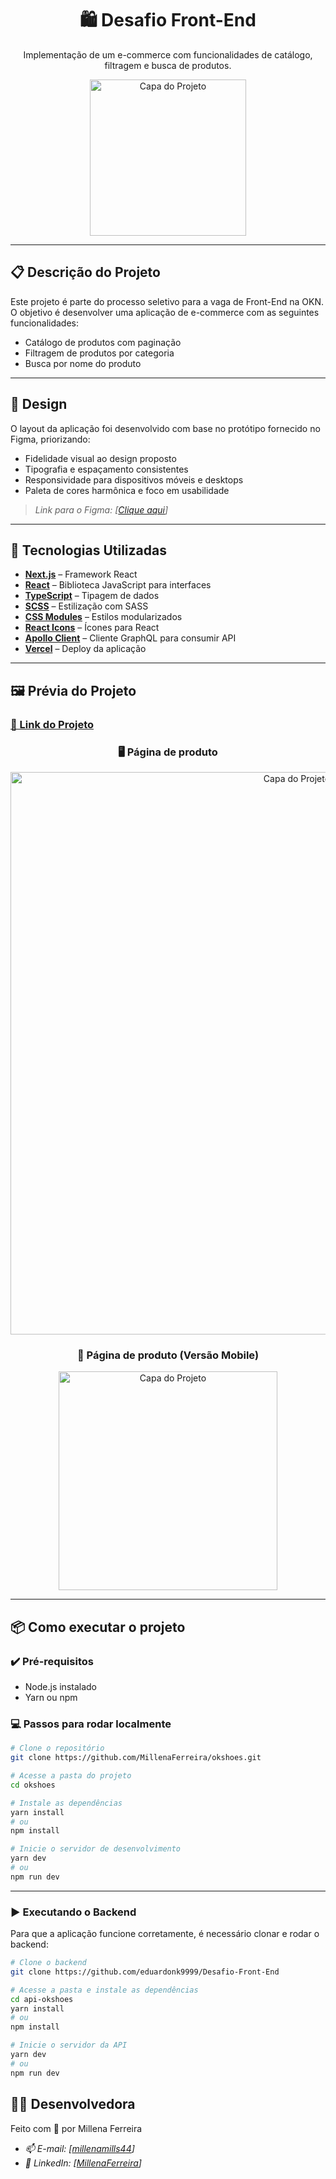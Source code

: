 <h1 align="center">
  🛍️ Desafio Front-End
</h1>

<p align="center">
  Implementação de um e-commerce com funcionalidades de catálogo, filtragem e busca de produtos.
</p>

<p align="center">
  <img src="https://github.com/user-attachments/assets/d7aa322f-21d8-4959-8314-48c2aa29a539" width="250" alt="Capa do Projeto" />
</p>


---

## 📋 Descrição do Projeto

Este projeto é parte do processo seletivo para a vaga de Front-End na OKN. O objetivo é desenvolver uma aplicação de e-commerce com as seguintes funcionalidades:

- Catálogo de produtos com paginação
- Filtragem de produtos por categoria
- Busca por nome do produto

---

## 🎨 Design

O layout da aplicação foi desenvolvido com base no protótipo fornecido no Figma, priorizando:

- Fidelidade visual ao design proposto
- Tipografia e espaçamento consistentes
- Responsividade para dispositivos móveis e desktops
- Paleta de cores harmônica e foco em usabilidade

> *Link para o Figma: [[Clique aqui](https://www.figma.com/design/JYngG6jj9RVIAI57RQoMxa/oknshoes?node-id=680-6449&p=f&t=yJpQtBOhuwOtdsoW-0)]*

---

## 🚀 Tecnologias Utilizadas

- **[Next.js](https://nextjs.org/)** – Framework React
- **[React](https://reactjs.org/)** – Biblioteca JavaScript para interfaces
- **[TypeScript](https://www.typescriptlang.org/)** – Tipagem de dados
- **[SCSS](https://sass-lang.com/)** – Estilização com SASS
- **[CSS Modules](https://github.com/css-modules/css-modules)** – Estilos modularizados
- **[React Icons](https://react-icons.github.io/react-icons/)** – Ícones para React
- **[Apollo Client](https://www.apollographql.com/docs/react/)** – Cliente GraphQL para consumir API
- **[Vercel](https://vercel.com/)** – Deploy da aplicação

---

## 🖼️ Prévia do Projeto
### **[🔗 Link do Projeto](https://okshoes.vercel.app/)**

<h3 align="center">
  🖥️ Página de produto
</h3>
<p align="center">
  <a href="https://github.com/user-attachments/assets/929d9ad0-8b1d-4d75-85c1-1d2310eee33c" target="_blank">
    <img src="https://github.com/user-attachments/assets/929d9ad0-8b1d-4d75-85c1-1d2310eee33c" width="900" alt="Capa do Projeto" />
  </a>
</p>

<h3 align="center">
  📱 Página de produto (Versão Mobile)
</h3>
<p align="center">
  <a href="https://github.com/user-attachments/assets/26247b13-f250-478f-87aa-1f6fd90713e3" target="_blank">
    <img src="https://github.com/user-attachments/assets/26247b13-f250-478f-87aa-1f6fd90713e3" width="350" alt="Capa do Projeto" />
  </a>
</p>


---

## 📦 Como executar o projeto

### ✔️ Pré-requisitos

- Node.js instalado
- Yarn ou npm

### 💻 Passos para rodar localmente

```bash
# Clone o repositório
git clone https://github.com/MillenaFerreira/okshoes.git

# Acesse a pasta do projeto
cd okshoes

# Instale as dependências
yarn install
# ou
npm install

# Inicie o servidor de desenvolvimento
yarn dev
# ou
npm run dev
```

---

### ▶️ Executando o Backend
Para que a aplicação funcione corretamente, é necessário clonar e rodar o backend:

```bash
# Clone o backend
git clone https://github.com/eduardonk9999/Desafio-Front-End

# Acesse a pasta e instale as dependências
cd api-okshoes
yarn install
# ou
npm install

# Inicie o servidor da API
yarn dev
# ou
npm run dev
```

## 👩‍💻 Desenvolvedora
Feito com 💖 por Millena Ferreira
-  *📫 E-mail: [[millenamills44](millenamills44@gmail.com)]*
-  *📱 LinkedIn: [[MillenaFerreira](https://www.linkedin.com/in/millena-ferreira-0b9569225/)]*


